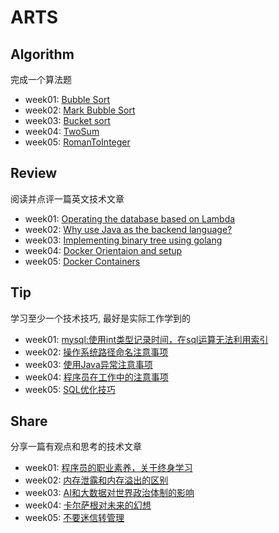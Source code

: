 # ARTS 

## Algorithm
完成一个算法题
+ week01: [Bubble Sort](https://github.com/xiao2shiqi/ARTS/blob/master/week1/Algorithm.md)
+ week02: [Mark Bubble Sort](https://github.com/xiao2shiqi/ARTS/blob/master/week2/Algorithm.md)
+ week03: [Bucket sort](https://github.com/xiao2shiqi/ARTS/blob/master/week3/Algorithm.md)
+ week04: [TwoSum](https://github.com/xiao2shiqi/ARTS/tree/master/week4/Algorithm.md)
+ week05: [RomanToInteger](https://github.com/xiao2shiqi/ARTS/tree/master/week5/Algorithm.md)

## Review
阅读并点评一篇英文技术文章
+ week01: [Operating the database based on Lambda](https://github.com/xiao2shiqi/ARTS/blob/master/week1/Review.md)
+ week02: [Why use Java as the backend language?](https://github.com/xiao2shiqi/ARTS/blob/master/week2/Review.md)
+ week03: [Implementing binary tree using golang](https://github.com/xiao2shiqi/ARTS/blob/master/week3/Review.md)
+ week04: [Docker Orientaion and setup](https://github.com/xiao2shiqi/ARTS/blob/master/week4/Review.md)
+ week05: [Docker Containers](https://github.com/xiao2shiqi/ARTS/blob/master/week5/Review.md)

## Tip
学习至少一个技术技巧, 最好是实际工作学到的
+ week01: [mysql:使用int类型记录时间，在sql运算无法利用索引](https://github.com/xiao2shiqi/ARTS/blob/master/week1/Tip.md)
+ week02: [操作系统路径命名注意事项](https://github.com/xiao2shiqi/ARTS/blob/master/week2/Tip.md)
+ week03: [使用Java异常注意事项](https://github.com/xiao2shiqi/ARTS/blob/master/week3/Tip.md)
+ week04: [程序员在工作中的注意事项](https://github.com/xiao2shiqi/ARTS/blob/master/week4/Tip.md)
+ week05: [SQL优化技巧](https://github.com/xiao2shiqi/ARTS/blob/master/week5/Tip.md)

## Share
分享一篇有观点和思考的技术文章
+ week01: [程序员的职业素养，关于终身学习](https://github.com/xiao2shiqi/ARTS/blob/master/week1/Share.md) 
+ week02: [内存泄露和内存溢出的区别](https://github.com/xiao2shiqi/ARTS/blob/master/week2/Share.md) 
+ week03: [AI和大数据对世界政治体制的影响](https://github.com/xiao2shiqi/ARTS/blob/master/week3/Share.md) 
+ week04: [卡尔萨根对未来的幻想](https://github.com/xiao2shiqi/ARTS/blob/master/week4/Share.md)
+ week05: [不要迷信转管理](https://github.com/xiao2shiqi/ARTS/blob/master/week5/Share.md)
